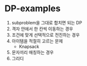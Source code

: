 # DP-examples

1. subproblem을 그대로 합치면 되는 DP
2. 격자 안에서 한 칸씩 이동하는 경우
3. 조건에 맞게 선택적으로 전진하는 경우
4. 아이템을 적절히 고르는 문제
    - Knapsack
5. 문자끼리 매칭하는 경우
6. 그리디
